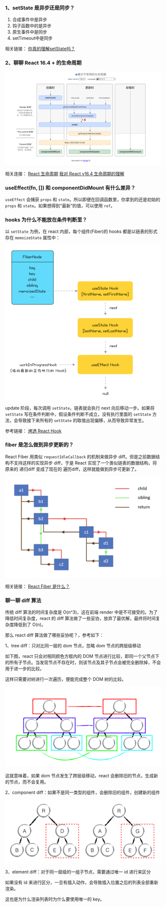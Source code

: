 ### 1、setState 是异步还是同步？

1. 合成事件中是异步
1. 钩子函数中的是异步
1. 原生事件中是同步
1. setTimeout中是同步

相关链接：
[你真的理解setState吗？](https://juejin.im/post/6844903636749778958)

### 2、聊聊 React 16.4 + 的生命周期

![](./images/01.png)

相关连接：
[React 生命周期](https://projects.wojtekmaj.pl/react-lifecycle-methods-diagram/)
[我对 React v16.4 生命周期的理解](https://juejin.im/post/6844903655372488712)

### useEffect(fn, []) 和 componentDidMount 有什么差异？

`useEffect` 会捕获 `props` 和 `state`。所以即便在回调函数里，你拿到的还是初始的 `props` 和 `state`。如果想得到“最新”的值，可以使用 `ref`。

### hooks 为什么不能放在条件判断里？

以 `setState` 为例，在 react 内部，每个组件(Fiber)的 hooks 都是以链表的形式存在 `memoizeState` 属性中：

![](./images/05.png)

update 阶段，每次调用 `setState`，链表就会执行 next 向后移动一步。如果将 `setState` 写在条件判断中，假设条件判断不成立，没有执行里面的 `setState` 方法，会导致接下来所有的 `setState` 的取值出现偏移，从而导致异常发生。

参考链接：
[烤透 React Hook](https://juejin.im/post/6867745889184972814)

### fiber 是怎么做到异步更新的？

React Fiber 用类似 `requestIdleCallback` 的机制来做异步 diff。但是之前数据结构不支持这样的实现异步 diff，于是 React 实现了一个类似链表的数据结构，将原来的 递归diff 变成了现在的 遍历diff，这样就能做到异步可更新了。

![](./images/02.png)

相关链接：
[React Fiber 是什么？](https://github.com/WangYuLue/react-in-deep/blob/main/02.React%20Fiber%20%E6%98%AF%E4%BB%80%E4%B9%88%EF%BC%9F.md)

### 聊一聊 diff 算法

传统 diff 算法的时间复杂度是 O(n^3)，这在前端 render 中是不可接受的。为了降低时间复杂度，react 的 diff 算法做了一些妥协，放弃了最优解，最终将时间复杂度降低到了 O(n)。

那么 react diff 算法做了哪些妥协呢？，参考如下：

1、tree diff：只对比同一层的 dom 节点，忽略 dom 节点的跨层级移动

如下图，react 只会对相同颜色方框内的 DOM 节点进行比较，即同一个父节点下的所有子节点。当发现节点不存在时，则该节点及其子节点会被完全删除掉，不会用于进一步的比较。

这样只需要对树进行一次遍历，便能完成整个 DOM 树的比较。

![](./images/03.png)

这就意味着，如果 dom 节点发生了跨层级移动，react 会删除旧的节点，生成新的节点，而不会复用。

2、component diff：如果不是同一类型的组件，会删除旧的组件，创建新的组件

![](./images/04.png)

3、element diff：对于同一层级的一组子节点，需要通过唯一 id 进行来区分

如果没有 id 来进行区分，一旦有插入动作，会导致插入位置之后的列表全部重新渲染。

这也是为什么渲染列表时为什么要使用唯一的 key。
